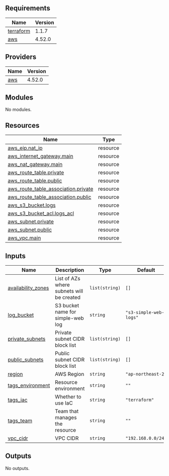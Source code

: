 <!-- BEGINNING OF PRE-COMMIT-TERRAFORM DOCS HOOK -->
## Requirements

| Name | Version |
|------|---------|
| <a name="requirement_terraform"></a> [terraform](#requirement\_terraform) | 1.1.7 |
| <a name="requirement_aws"></a> [aws](#requirement\_aws) | 4.52.0 |

## Providers

| Name | Version |
|------|---------|
| <a name="provider_aws"></a> [aws](#provider\_aws) | 4.52.0 |

## Modules

No modules.

## Resources

| Name | Type |
|------|------|
| [aws_eip.nat_ip](https://registry.terraform.io/providers/hashicorp/aws/4.52.0/docs/resources/eip) | resource |
| [aws_internet_gateway.main](https://registry.terraform.io/providers/hashicorp/aws/4.52.0/docs/resources/internet_gateway) | resource |
| [aws_nat_gateway.main](https://registry.terraform.io/providers/hashicorp/aws/4.52.0/docs/resources/nat_gateway) | resource |
| [aws_route_table.private](https://registry.terraform.io/providers/hashicorp/aws/4.52.0/docs/resources/route_table) | resource |
| [aws_route_table.public](https://registry.terraform.io/providers/hashicorp/aws/4.52.0/docs/resources/route_table) | resource |
| [aws_route_table_association.private](https://registry.terraform.io/providers/hashicorp/aws/4.52.0/docs/resources/route_table_association) | resource |
| [aws_route_table_association.public](https://registry.terraform.io/providers/hashicorp/aws/4.52.0/docs/resources/route_table_association) | resource |
| [aws_s3_bucket.logs](https://registry.terraform.io/providers/hashicorp/aws/4.52.0/docs/resources/s3_bucket) | resource |
| [aws_s3_bucket_acl.logs_acl](https://registry.terraform.io/providers/hashicorp/aws/4.52.0/docs/resources/s3_bucket_acl) | resource |
| [aws_subnet.private](https://registry.terraform.io/providers/hashicorp/aws/4.52.0/docs/resources/subnet) | resource |
| [aws_subnet.public](https://registry.terraform.io/providers/hashicorp/aws/4.52.0/docs/resources/subnet) | resource |
| [aws_vpc.main](https://registry.terraform.io/providers/hashicorp/aws/4.52.0/docs/resources/vpc) | resource |

## Inputs

| Name | Description | Type | Default | Required |
|------|-------------|------|---------|:--------:|
| <a name="input_availability_zones"></a> [availability\_zones](#input\_availability\_zones) | List of AZs where subnets will be created | `list(string)` | `[]` | no |
| <a name="input_log_bucket"></a> [log\_bucket](#input\_log\_bucket) | S3 bucket name for simple-web log | `string` | `"s3-simple-web-logs"` | no |
| <a name="input_private_subnets"></a> [private\_subnets](#input\_private\_subnets) | Private subnet CIDR block list | `list(string)` | `[]` | no |
| <a name="input_public_subnets"></a> [public\_subnets](#input\_public\_subnets) | Public subnet CIDR block list | `list(string)` | `[]` | no |
| <a name="input_region"></a> [region](#input\_region) | AWS Region | `string` | `"ap-northeast-2"` | no |
| <a name="input_tags_environment"></a> [tags\_environment](#input\_tags\_environment) | Resource environment | `string` | `""` | no |
| <a name="input_tags_iac"></a> [tags\_iac](#input\_tags\_iac) | Whether to use IaC | `string` | `"terraform"` | no |
| <a name="input_tags_team"></a> [tags\_team](#input\_tags\_team) | Team that manages the resource | `string` | `""` | no |
| <a name="input_vpc_cidr"></a> [vpc\_cidr](#input\_vpc\_cidr) | VPC CIDR | `string` | `"192.168.0.0/24"` | no |

## Outputs

No outputs.
<!-- END OF PRE-COMMIT-TERRAFORM DOCS HOOK -->
